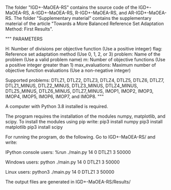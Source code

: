 The folder "IGD+-MaOEA-RS" contains the source code of the IGD+-MaOEA-RS, A-IGD+-MaOEA-RS, R-IGD+-MaOEA-RS, and AR-IGD+-MaOEA-RS.
The folder "Supplementary material" contains the supplementary material of the article "Towards a More Balanced Reference Set Adaptation Method: First Results".

"""
PARAMETERS

H:                  Number of divisions per objective function (Use a positive integer)
flag:               Reference set adaptation method (Use 0, 1, 2, or 3)
problem:            Name of the problem (Use a valid problem name)
m:                  Number of objective functions (Use a positive integer greater than 1)
max_evaluations:    Maximum number of objective function evaluations (Use a non-negative integer)

Supported problems: DTLZ1, DTLZ2, DTLZ3, DTLZ4, DTLZ5, DTLZ6, DTLZ7,
                    DTLZ1_MINUS, DTLZ2_MINUS, DTLZ3_MINUS, DTLZ4_MINUS, DTLZ5_MINUS, DTLZ6_MINUS, DTLZ7_MINUS,
                    IMOP1, IMOP2, IMOP3, IMOP4, IMOP5, IMOP6, IMOP7, and IMOP8.
"""

A computer with Python 3.8 installed is required. 

The program requires the installation of the modules numpy, matplotlib, and scipy. To install the modules using pip write:
	pip3 install numpy
	pip3 install matplotlib
	pip3 install scipy

For running the program, do the following. Go to IGD+-MaOEA-RS/ and write:

IPython console users:
	%run ./main.py 14 0 DTLZ1 3 50000

Windows users:
	python ./main.py 14 0 DTLZ1 3 50000

Linux users:
	python3 ./main.py 14 0 DTLZ1 3 50000

The output files are generated in IGD+-MaOEA-RS/Results/


